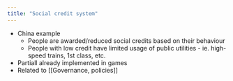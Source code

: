 ```yaml
---
title: "Social credit system"
---
```

- China example
	- People are awarded/reduced social credits based on their behaviour
	- People with low credit have limited usage of public utilities - ie. high-speed trains, 1st class, etc.
- Partiall already implemented in games
- Related to [[Governance, policies]]